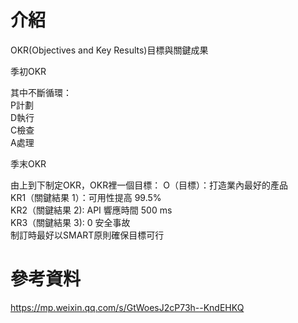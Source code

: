 # 介紹  
OKR(Objectives and Key Results)目標與關鍵成果  

季初OKR

其中不斷循環：  
P計劃  
D執行  
C檢查  
A處理  

季末OKR

由上到下制定OKR，OKR裡一個目標：
O（目標）：打造業內最好的產品  
KR1（關鍵結果 1）：可用性提高 99.5%   
KR2（關鍵結果 2): API 響應時間 500 ms   
KR3（關鍵結果 3): 0 安全事故  
制訂時最好以SMART原則確保目標可行  


# 參考資料  
https://mp.weixin.qq.com/s/GtWoesJ2cP73h--KndEHKQ  

